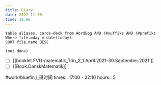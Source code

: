 ```yaml
---
title: Diary
date: 2022-11-30
time: 10:06
---
```


```dataview
table aliases, cards-deck from #ordBog AND !#suffiks AND !#præfiks Where file.mday = date(today)
SORT file.name DESC
```

```tasks
(not done)
```


- [ ] [[booklet.FVU-matematik_Trin_2_1.April.2021-30.September.2021 ]]
- [ ] [[Book.DanskMatematik]]

#work/bluefin上班时间 
times:: 17:00 - 22:10 
hours:: 5